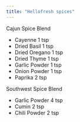 ```yaml
---
title: "Hellofresh spices"
---
```


Cajun Spice Blend

- Cayenne 1 tsp
- Dried Basil 1 tsp
- Dried Oregano 1 tsp
- Dried Thyme 1 tsp
- Garlic Powder 1 tsp
- Onion Powder 1 tsp
- Paprika 2 tsp

Southwest Spice Blend

- Garlic Powder 4 tsp
- Cumin 2 tsp
- Chili Powder 2 tsp
